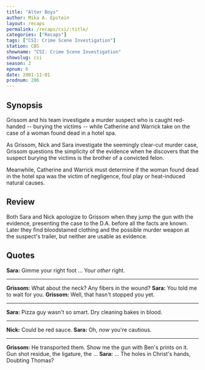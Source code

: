 ```yaml
---
title: "Alter Boys"
author: Mika A. Epstein
layout: recaps
permalink: /recaps/csi/:title/
categories: ["Recaps"]
tags: ["CSI: Crime Scene Investigation"]
station: CBS
showname: "CSI: Crime Scene Investigation"
showslug: csi
season: 2
epnum: 6
date: 2001-11-01
prodnum: 206
---
```


## Synopsis

Grissom and his team investigate a murder suspect who is caught red-handed -- burying the victims -- while Catherine and Warrick take on the case of a woman found dead in a hotel spa.

As Grissom, Nick and Sara investigate the seemingly clear-cut murder case, Grissom questions the simplicity of the evidence when he discovers that the suspect burying the victims is the brother of a convicted felon.

Meanwhile, Catherine and Warrick must determine if the woman found dead in the hotel spa was the victim of negligence, foul play or heat-induced natural causes.

## Review

Both Sara and Nick apologize to Grissom when they jump the gun with the evidence, presenting the case to the D.A. before all the facts are known. Later they find bloodstained clothing and the possible murder weapon at the suspect's trailer, but neither are usable as evidence.

## Quotes

**Sara:** Gimme your right foot ... Your _other_ right.

- - -

**Grissom:** What about the neck? Any fibers in the wound?
**Sara:** You told me to wait for you.
**Grissom:** Well, that hasn't stopped you yet.

- - -

**Sara:** Pizza guy wasn't so smart. Dry cleaning bakes in blood.

- - -

**Nick:** Could be red sauce.
**Sara:** Oh, _now_ you're cautious.

- - -

**Grissom:** He transported them. Show me the gun with Ben's prints on it. Gun shot residue, the ligature, the ...
**Sara:** ... The holes in Christ's hands, Doubting Thomas?
